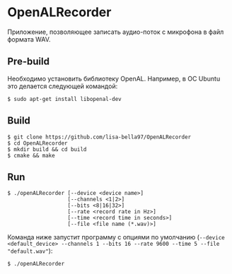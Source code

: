 # OpenALRecorder

Приложение, позволяющее записать аудио-поток с микрофона в файл формата WAV.

## Pre-build

Необходимо установить библиотеку OpenAL. Например, в ОС Ubuntu это делается следующей командой:

```console
$ sudo apt-get install libopenal-dev
```

## Build

```console
$ git clone https://github.com/lisa-bella97/OpenALRecorder
$ cd OpenALRecorder
$ mkdir build && cd build
$ cmake && make
```

## Run

```
$ ./openALRecorder [--device <device name>]
                   [--channels <1|2>]
                   [--bits <8|16|32>]
                   [--rate <record rate in Hz>]
                   [--time <record time in seconds>]
                   [--file <file name (*.wav)>]
```

Команда ниже запустит программу с опциями по умолчанию (`--device <default_device> --channels 1 --bits 16 --rate 9600 --time 5 --file "default.wav"`):

```console
$ ./openALRecorder
```
